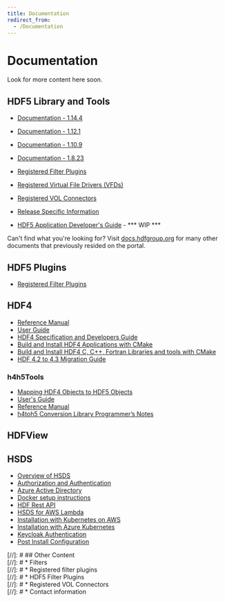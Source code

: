 ```yaml
---
title: Documentation
redirect_from: 
  - /Documentation
---
```


# Documentation

Look for more content here soon.

## HDF5 Library and Tools 
* [Documentation - 1.14.4](https://docs.hdfgroup.org/hdf5/v1_14/v1_14_4/index.html)
* [Documentation - 1.12.1](https://docs.hdfgroup.org/hdf5/v1_12/index.html)
* [Documentation - 1.10.9](https://docs.hdfgroup.org/hdf5/v1_10/index.html)
* [Documentation - 1.8.23](https://docs.hdfgroup.org/hdf5/v1_8/index.html)

  
* [Registered Filter Plugins](https://github.com/HDFGroup/hdf5_plugins/blob/master/docs/RegisteredFilterPlugins.md)
* [Registered Virtual File Drivers (VFDs)](/documentation/hdf5-docs/registered_virtual_file_drivers_vfds.html)
* [Registered VOL Connectors](/documentation/hdf5-docs/registered_vol_connectors.html)
* [Release Specific Information](hdf5-docs/release_specific_info.md)
* [HDF5 Application Developer's Guide](hdf5-docs/hdf5_appdev_guide.md) - \*\*\* WIP \*\*\*

Can't find what you're looking for? Visit [docs.hdfgroup.org](https://docs.hdfgroup.org/hdf5/v1_14/index.html) for many other documents that previously resided on the portal.

## HDF5 Plugins
* [Registered Filter Plugins](https://github.com/HDFGroup/hdf5_plugins/blob/master/docs/RegisteredFilterPlugins.md)

## HDF4 
* [Reference Manual](/documentation/hdf4-docs/HDF4_Reference_Manual.pdf)
* [User Guide](/documentation/hdf4-docs/HDF4_Users_Guide.pdf)
* [HDF4 Specification and Developers Guide](https://github.com/HDFGroup/hdf4doc/blob/master/DSpec/html_FM/DS.pdf) 
* [Build and Install HDF4 Applications with CMake](https://raw.githubusercontent.com/HDFGroup/hdf4/master/release_notes/USING_HDF4_CMake.txt)
* [Build and Install HDF4 C, C++, Fortran Libraries and tools with CMake](https://raw.githubusercontent.com/HDFGroup/hdf4/master/release_notes/INSTALL_CMake.txt)
* [HDF 4.2 to 4.3 Migration Guide](https://raw.githubusercontent.com/HDFGroup/hdf4/master/doc/HDF-4.2-to-4.3-migration.md) 

### h4h5Tools
* [Mapping HDF4 Objects to HDF5 Objects](https://docs.hdfgroup.org/archive/support/HDF5/doc/ADGuide/H4toH5Mapping.pdf) 
* [User's Guide](/documentation/h4h5tools-docs/h4toh5lib_UG.pdf)
* [Reference Manual](/documentation/h4h5tools-docs/h4toh5_Conversion_Library_API_Reference_Manual.pdf)
* [h4toh5 Conversion Library Programmer’s Notes](https://docs.hdfgroup.org/archive/support/ftp/HDF5/tools/h4toh5/src/unpacked/doc/H4H5ProgrammersNotes.pdf)
  
## HDFView 

## HSDS 
* [Overview of HSDS](https://www.hdfgroup.org/solutions/highly-scalable-data-service-hsds/) 
* [Authorization and Authentication](https://raw.githubusercontent.com/HDFGroup/hsds/master/docs/authorization.md)
* [Azure Active Directory](https://raw.githubusercontent.com/HDFGroup/hsds/master/docs/azure_ad_setup.md)
* [Docker setup instructions](https://raw.githubusercontent.com/HDFGroup/hsds/master/docs/setup_docker.md)
* [HDF Rest API](https://github.com/HDFGroup/hdf-rest-api/blob/master/README.md) 
* [HSDS for AWS Lambda](https://raw.githubusercontent.com/HDFGroup/hsds/master/docs/aws_lambda_setup.md)
* [Installation with Kubernetes on AWS](https://raw.githubusercontent.com/HDFGroup/hsds/master/docs/kubernetes_install_azure.md)
* [Installation with Azure Kubernetes](https://raw.githubusercontent.com/HDFGroup/hsds/master/docs/kubernetes_install_azure.md)
* [Keycloak Authentication](https://raw.githubusercontent.com/HDFGroup/hsds/master/docs/keycloak_setup.md)
* [Post Install Configuration](https://raw.githubusercontent.com/HDFGroup/hsds/master/docs/post_install.md)

[//]: # ## Other Content  
[//]: # * Filters  
[//]: # * Registered filter plugins  
[//]: # * HDF5 Filter Plugins  
[//]: # * Registered VOL Connectors   
[//]: # * Contact information   
